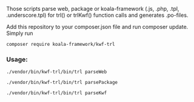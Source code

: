 Those scripts parse web, package or koala-framework (.js, .php, .tpl, .underscore.tpl) for trl() or trlKwf() function calls and generates .po-files.

Add this repository to your composer.json file and run composer update.
Simply run

`composer require koala-framework/kwf-trl`


### Usage: ###

`./vendor/bin/kwf-trl/bin/trl parseWeb`

`./vendor/bin/kwf-trl/bin/trl parsePackage`

`./vendor/bin/kwf-trl/bin/trl parseKwf`
